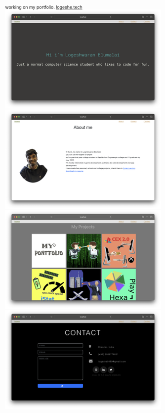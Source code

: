 working on my portfolio. <a href="https://logeshe.tech/">logeshe.tech</a>
<img src="./src/images/p1ss1.png"></img>
<img src="./src/images/p1ss2.png"></img>
<img src="./src/images/p1ss3.png"></img>
<img src="./src/images/p1ss4.png"></img>
